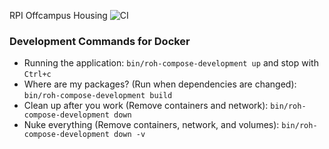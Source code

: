 RPI Offcampus Housing
![CI](https://github.com/rcos/rpi-offcampus-housing/workflows/CI/badge.svg?branch=master)

### Development Commands for Docker

- Running the application: `bin/roh-compose-development up` and stop with `Ctrl+c`
- Where are my packages? (Run when dependencies are changed): `bin/roh-compose-development build`
- Clean up after you work (Remove containers and network): `bin/roh-compose-development down`
- Nuke everything (Remove containers, network, and volumes): `bin/roh-compose-development down -v`
